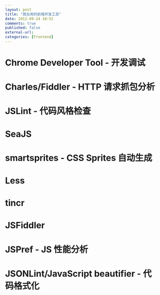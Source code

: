 ```yaml
---
layout: post
title: "我在用的前端开发工具"
date: 2012-09-24 10:52
comments: true
published: false
external-url: 
categories: [Frontend]
---
```


# Chrome Developer Tool - 开发调试

# Charles/Fiddler - HTTP 请求抓包分析

# JSLint - 代码风格检查

# SeaJS

# smartsprites - CSS Sprites 自动生成

# Less
# tincr

# JSFiddler
# JSPref - JS 性能分析
# JSONLint/JavaScript beautifier - 代码格式化
